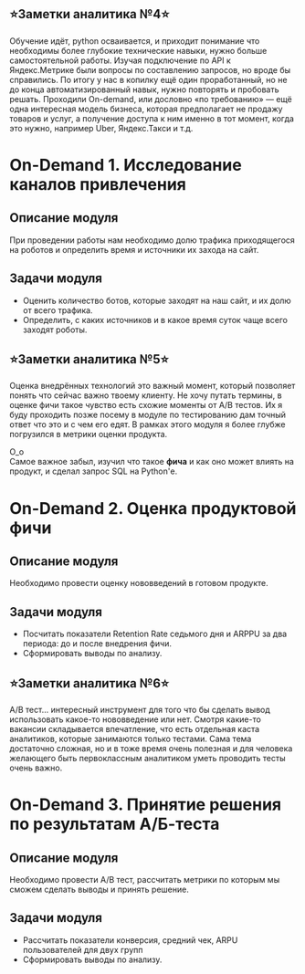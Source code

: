 ## ⭐Заметки аналитика №4⭐
Обучение идёт, python осваивается, и приходит понимание что необходимы более глубокие технические навыки, нужно больше самостоятельной работы. 
Изучая подключение по API к Яндекс.Метрике были вопросы по составлению запросов, но вроде бы справились. По итогу у нас в копилку ещё один проработанный, но не до конца автоматизированный навык, нужно повторять и пробовать решать.
Проходили On-demand, или дословно «по требованию» — ещё одна интересная модель бизнеса, которая предполагает не продажу товаров и услуг, а получение доступа к ним именно в тот момент, когда это нужно, например Uber, Яндекс.Такси и т.д.

# On-Demand 1. Исследование каналов привлечения 
## Описание модуля
При проведении работы нам необходимо долю трафика приходящегося на роботов и определить время и источники их захода на сайт. 

## Задачи модуля
- Оценить количество ботов, которые заходят на наш сайт, и их долю от всего трафика.
- Определить, с каких источников и в какое время суток чаще всего заходят роботы.
  
  
  
## ⭐Заметки аналитика №5⭐
Оценка внедрённых технологий это важный момент, который позволяет понять что сейчас важно твоему клиенту. Не хочу путать термины, в оценке фичи такое чувство есть схожие моменты от A/B тестов. Их я буду проходить позже посему в модуле по тестированию дам точный ответ что это и с чем его едят. 
В рамках этого модуля я более глубже погрузился в метрики оценки продукта. 

О_о  
Самое важное забыл, изучил что такое **фича** и как оно может влиять на продукт, и сделал запрос SQL на Python'е.

# On-Demand 2. Оценка продуктовой фичи 
## Описание модуля
Необходимо провести оценку нововведений в готовом продукте.

## Задачи модуля
- Посчитать показатели Retention Rate седьмого дня и ARPPU за два периода: до и после внедрения фичи.
- Сформировать выводы по анализу.



## ⭐Заметки аналитика №6⭐
A/B тест... интересный инструмент для того что бы сделать вывод использовать какое-то нововведение или нет. Смотря какие-то вакансии складывается впечатление, что есть отдельная каста аналитиков, которые занимаются только тестами. Сама тема достаточно сложная, но и в тоже время очень полезная и для человека желающего быть первоклассным аналитиком уметь проводить тесты очень важно.

# On-Demand 3. Принятие решения по результатам A/Б-теста 
## Описание модуля
Необходимо провести A/B тест, рассчитать метрики по которым мы сможем сделать выводы и принять решение.

## Задачи модуля
- Рассчитать показатели конверсия, средний чек, ARPU пользователей для двух групп
- Сформировать выводы по анализу.
